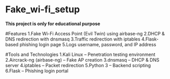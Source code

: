 # Fake_wi-fi_setup
**This project is only for educational purpose**

#Features
1.Fake Wi-Fi Access Point (Evil Twin) using airbase-ng
2.DHCP & DNS redirection with dnsmasq
3.Traffic redirection with iptables
4.Flask-based phishing login page
5.Logs username, password, and IP address

#Tools and Technologies
1.Kali Linux – Penetration testing environment
2.Aircrack-ng (airbase-ng) – Fake AP creation
3.dnsmasq – DHCP & DNS server
4.iptables – Packet redirection
5.Python 3 – Backend scripting
6.Flask – Phishing login portal
